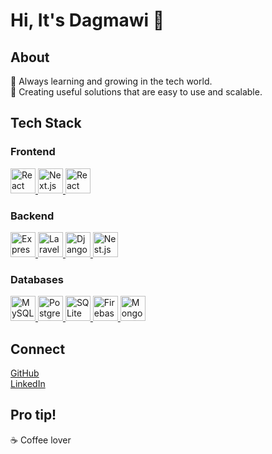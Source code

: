 # Hi, It's Dagmawi 👋

## About
🌱 Always learning and growing in the tech world.  
💼 Creating useful solutions that are easy to use and scalable.

## Tech Stack
### Frontend
<a href="https://reactjs.org/" target="_blank">
  <img src="https://upload.wikimedia.org/wikipedia/commons/a/a7/React-icon.svg" alt="React" width="40" height="40" />
</a>
<a href="https://nextjs.org/" target="_blank">
  <img src="https://seeklogo.com/images/N/next-js-logo-7929BCD36F-seeklogo.com.png" alt="Next.js" width="40" height="40" />
</a>
<a href="https://reactnative.dev/" target="_blank">
  <img src="https://reactnative.dev/img/header_logo.svg" alt="React Native" width="40" height="40" />
</a>

### Backend
<a href="https://expressjs.com/" target="_blank">
  <img src="https://upload.wikimedia.org/wikipedia/commons/d/d9/Expressjs.png" alt="Express.js" width="40" height="40" />
</a>
<a href="https://laravel.com/" target="_blank">
  <img src="https://laravel.com/img/logotype.min.svg" alt="Laravel" width="40" height="40" />
</a>
<a href="https://www.djangoproject.com/" target="_blank">
  <img src="https://i0.wp.com/www.opengis.ch/wp-content/uploads/2020/04/django-python-logo.png?w=500&ssl=1" alt="Django" width="40" height="40" />
</a>
<a href="https://nestjs.com/" target="_blank">
  <img src="https://docs.nestjs.com/assets/logo-small.svg" alt="Nest.js" width="40" height="40" />
</a>

### Databases
<a href="https://www.mysql.com/" target="_blank">
  <img src="https://www.mysql.com/common/logos/logo-mysql-170x115.png" alt="MySQL" width="40" height="40" />
</a>
<a href="https://www.postgresql.org/" target="_blank">
  <img src="https://upload.wikimedia.org/wikipedia/commons/2/29/Postgresql.svg" alt="PostgreSQL" width="40" height="40" />
</a>
<a href="https://www.sqlite.org/" target="_blank">
  <img src="https://www.sqlite.org/images/sqlite370_banner.png" alt="SQLite" width="40" height="40" />
</a>
<a href="https://firebase.google.com/" target="_blank">
  <img src="https://firebase.google.com/downloads/brand-guidelines/PNG/logo/logotype_grey.png" alt="Firebase" width="40" height="40" />
</a>
<a href="https://www.mongodb.com/" target="_blank">
  <img src="https://www.mongodb.com/assets/images/global/leaf.png" alt="MongoDB" width="40" height="40" />
</a>

## Connect
[GitHub](https://github.com/Dagmawi-22)  
[LinkedIn](https://www.linkedin.com/in/dagmawi-teka)

## Pro tip!
☕ Coffee lover
